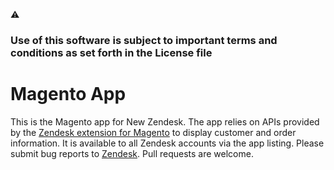 :warning:

### Use of this software is subject to important terms and conditions as set forth in the License file

# Magento App

This is the Magento app for New Zendesk. The app relies on APIs provided by the [Zendesk extension for Magento](http://www.magentocommerce.com/magento-connect/catalog/product/view/id/15129/) to display customer and order information. It is available to all Zendesk accounts via the app listing. Please submit bug reports to [Zendesk](https://support.zendesk.com/requests/new). Pull requests are welcome.
